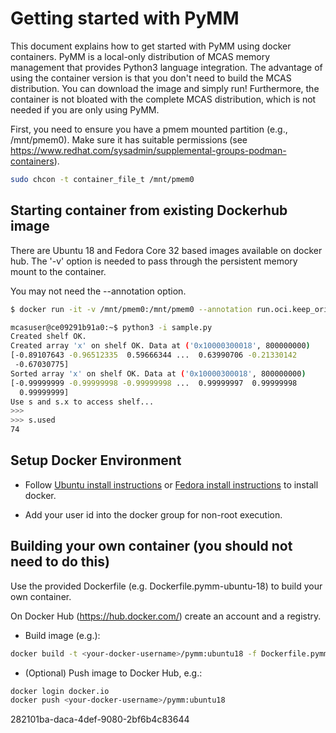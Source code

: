 # Getting started with PyMM

This document explains how to get started with PyMM using docker containers.  PyMM is a local-only
distribution of MCAS memory management that provides Python3 language integration. The advantage
of using the container version is that you don't need to build the MCAS distribution.  You
can download the image and simply run!  Furthermore, the container is not bloated with the
complete MCAS distribution, which is not needed if you are only using PyMM.

First, you need to ensure you have a pmem mounted partition (e.g., /mnt/pmem0).  Make
sure it has suitable permissions (see https://www.redhat.com/sysadmin/supplemental-groups-podman-containers).

```bash
sudo chcon -t container_file_t /mnt/pmem0
```

## Starting container from existing Dockerhub image

There are Ubuntu 18 and Fedora Core 32 based images available on docker hub.  The '-v' option
is needed to pass through the persistent memory mount to the container.

You may not need the --annotation option.

```bash
$ docker run -it -v /mnt/pmem0:/mnt/pmem0 --annotation run.oci.keep_original_groups=1 dwaddington/pymm:ubuntu18

mcasuser@ce09291b91a0:~$ python3 -i sample.py 
Created shelf OK.
Created array 'x' on shelf OK. Data at ('0x10000300018', 800000000)
[-0.89107643 -0.96512335  0.59666344 ...  0.63990706 -0.21330142
 -0.67030775]
Sorted array 'x' on shelf OK. Data at ('0x10000300018', 800000000)
[-0.99999999 -0.99999998 -0.99999998 ...  0.99999997  0.99999998
  0.99999999]
Use s and s.x to access shelf...
>>> 
>>> s.used
74
```

## Setup Docker Environment

- Follow [Ubuntu install instructions](https://docs.docker.com/install/linux/docker-ce/ubuntu/) 
or [Fedora install instructions](https://docs.docker.com/engine/install/fedora/) to install docker.

- Add your user id into the docker group for non-root execution.


## Building your own container (you should not need to do this)

Use the provided Dockerfile (e.g. Dockerfile.pymm-ubuntu-18) to build your own container.

On Docker Hub (https://hub.docker.com/) create an account and a registry.

- Build image (e.g.):
```bash
docker build -t <your-docker-username>/pymm:ubuntu18 -f Dockerfile.pymm-ubuntu-18 .
```

- (Optional) Push image to Docker Hub, e.g.:

```bash
docker login docker.io
docker push <your-docker-username>/pymm:ubuntu18
```
282101ba-daca-4def-9080-2bf6b4c83644
